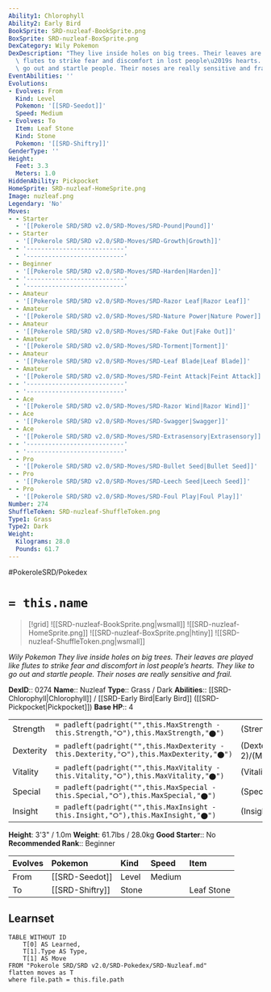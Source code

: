 ```yaml
---
Ability1: Chlorophyll
Ability2: Early Bird
BookSprite: SRD-nuzleaf-BookSprite.png
BoxSprite: SRD-nuzleaf-BoxSprite.png
DexCategory: Wily Pokemon
DexDescription: "They live inside holes on big trees. Their leaves are played like\
  \ flutes to strike fear and discomfort in lost people\u2019s hearts. They like to\
  \ go out and startle people. Their noses are really sensitive and frail."
EventAbilities: ''
Evolutions:
- Evolves: From
  Kind: Level
  Pokemon: '[[SRD-Seedot]]'
  Speed: Medium
- Evolves: To
  Item: Leaf Stone
  Kind: Stone
  Pokemon: '[[SRD-Shiftry]]'
GenderType: ''
Height:
  Feet: 3.3
  Meters: 1.0
HiddenAbility: Pickpocket
HomeSprite: SRD-nuzleaf-HomeSprite.png
Image: nuzleaf.png
Legendary: 'No'
Moves:
- - Starter
  - '[[Pokerole SRD/SRD v2.0/SRD-Moves/SRD-Pound|Pound]]'
- - Starter
  - '[[Pokerole SRD/SRD v2.0/SRD-Moves/SRD-Growth|Growth]]'
- - '---------------------------'
  - '---------------------------'
- - Beginner
  - '[[Pokerole SRD/SRD v2.0/SRD-Moves/SRD-Harden|Harden]]'
- - '---------------------------'
  - '---------------------------'
- - Amateur
  - '[[Pokerole SRD/SRD v2.0/SRD-Moves/SRD-Razor Leaf|Razor Leaf]]'
- - Amateur
  - '[[Pokerole SRD/SRD v2.0/SRD-Moves/SRD-Nature Power|Nature Power]]'
- - Amateur
  - '[[Pokerole SRD/SRD v2.0/SRD-Moves/SRD-Fake Out|Fake Out]]'
- - Amateur
  - '[[Pokerole SRD/SRD v2.0/SRD-Moves/SRD-Torment|Torment]]'
- - Amateur
  - '[[Pokerole SRD/SRD v2.0/SRD-Moves/SRD-Leaf Blade|Leaf Blade]]'
- - Amateur
  - '[[Pokerole SRD/SRD v2.0/SRD-Moves/SRD-Feint Attack|Feint Attack]]'
- - '---------------------------'
  - '---------------------------'
- - Ace
  - '[[Pokerole SRD/SRD v2.0/SRD-Moves/SRD-Razor Wind|Razor Wind]]'
- - Ace
  - '[[Pokerole SRD/SRD v2.0/SRD-Moves/SRD-Swagger|Swagger]]'
- - Ace
  - '[[Pokerole SRD/SRD v2.0/SRD-Moves/SRD-Extrasensory|Extrasensory]]'
- - '---------------------------'
  - '---------------------------'
- - Pro
  - '[[Pokerole SRD/SRD v2.0/SRD-Moves/SRD-Bullet Seed|Bullet Seed]]'
- - Pro
  - '[[Pokerole SRD/SRD v2.0/SRD-Moves/SRD-Leech Seed|Leech Seed]]'
- - Pro
  - '[[Pokerole SRD/SRD v2.0/SRD-Moves/SRD-Foul Play|Foul Play]]'
Number: 274
ShuffleToken: SRD-nuzleaf-ShuffleToken.png
Type1: Grass
Type2: Dark
Weight:
  Kilograms: 28.0
  Pounds: 61.7
---
```


#PokeroleSRD/Pokedex

# `= this.name`

> [!grid]
> ![[SRD-nuzleaf-BookSprite.png|wsmall]]
> ![[SRD-nuzleaf-HomeSprite.png]]
> ![[SRD-nuzleaf-BoxSprite.png|htiny]]
> ![[SRD-nuzleaf-ShuffleToken.png|wsmall]]


*Wily Pokemon*
*They live inside holes on big trees. Their leaves are played like flutes to strike fear and discomfort in lost people’s hearts. They like to go out and startle people. Their noses are really sensitive and frail.*

**DexID**:: 0274
**Name**:: Nuzleaf
**Type**:: Grass / Dark
**Abilities**:: [[SRD-Chlorophyll|Chlorophyll]] / [[SRD-Early Bird|Early Bird]] ([[SRD-Pickpocket|Pickpocket]])
**Base HP**:: 4

|           |                                                                                        |                                          |
| --------- | -------------------------------------------------------------------------------------- | ---------------------------------------- |
| Strength  | `= padleft(padright("",this.MaxStrength - this.Strength,"⭘"),this.MaxStrength,"⬤")`    | (Strength::2)/(MaxStrength::5)   |
| Dexterity | `= padleft(padright("",this.MaxDexterity - this.Dexterity,"⭘"),this.MaxDexterity,"⬤")` | (Dexterity:: 2)/(MaxDexterity::4) |
| Vitality  | `= padleft(padright("",this.MaxVitality - this.Vitality,"⭘"),this.MaxVitality,"⬤")`    | (Vitality::2)/(MaxVitality::4)   |
| Special   | `= padleft(padright("",this.MaxSpecial - this.Special,"⭘"),this.MaxSpecial,"⬤")`       | (Special::2)/(MaxSpecial::4)     |
| Insight   | `= padleft(padright("",this.MaxInsight - this.Insight,"⭘"),this.MaxInsight,"⬤")`       | (Insight::1)/(MaxInsight::3)     |

**Height**: 3'3" / 1.0m
**Weight**: 61.7lbs / 28.0kg
**Good Starter**:: No
**Recommended Rank**:: Beginner

| Evolves   | Pokemon         | Kind   | Speed   | Item       |
|:----------|:----------------|:-------|:--------|:-----------|
| From      | [[SRD-Seedot]]  | Level  | Medium  |            |
| To        | [[SRD-Shiftry]] | Stone  |         | Leaf Stone |

## Learnset

```dataview
TABLE WITHOUT ID
    T[0] AS Learned,
    T[1].Type AS Type,
    T[1] AS Move
FROM "Pokerole SRD/SRD v2.0/SRD-Pokedex/SRD-Nuzleaf.md"
flatten moves as T
where file.path = this.file.path
```
